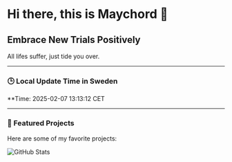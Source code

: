 # Hi there, this is Maychord 👋

Embrace New Trials Positively
---
All lifes suffer, just tide you over.

---

### 🕒 Local Update Time in Sweden
**Time: 2025-02-07 13:13:12 CET

---

### 🌟 Featured Projects
Here are some of my favorite projects:

![GitHub Stats](https://github-readme-stats.vercel.app/api?username=Maychord&show_icons=true&theme=radical)
